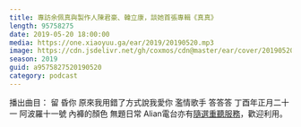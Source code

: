 ```yaml
---
title: 專訪余佩真與製作人陳君豪、韓立康，談她首張專輯《真真》
length: 95758275
date: 2019-05-20 18:00:00
media: https://one.xiaoyuu.ga/ear/2019/20190520.mp3
image: https://cdn.jsdelivr.net/gh/coxmos/cdn@master/ear/cover/20190520.jpeg
season: 2019
guid: a9575827520190520
category: podcast
---
```


播出曲目：
留
昏你
原來我用錯了方式說我愛你
濫情歌手
答答答
丁酉年正月二十一
阿波羅十一號
內褲的顏色
無題日常
Alian電台亦有<a href="http://alian963.ipcf.org.tw/programs_view.php">隨選重聽服務</a>，歡迎利用。

